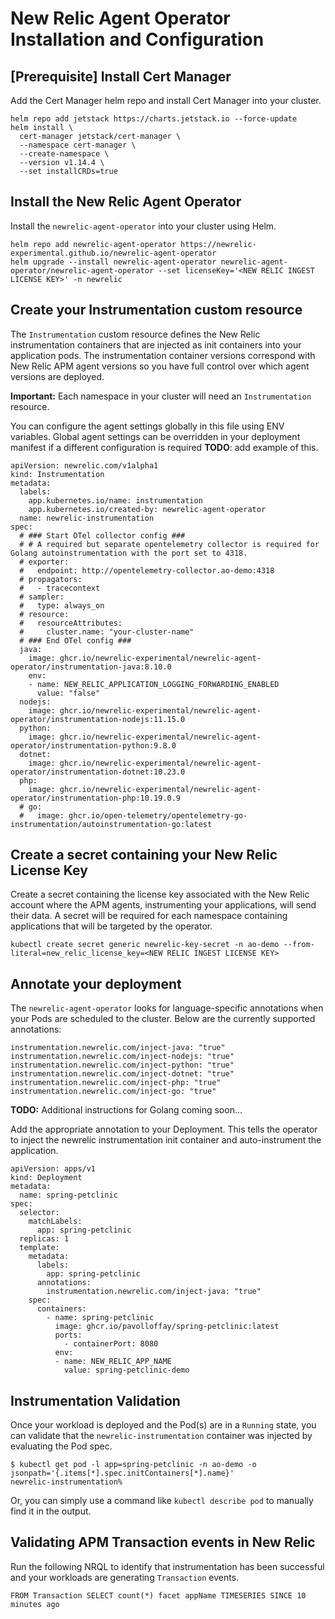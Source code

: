 # New Relic Agent Operator Installation and Configuration

## [Prerequisite] Install Cert Manager

Add the Cert Manager helm repo and install Cert Manager into your cluster.

```
helm repo add jetstack https://charts.jetstack.io --force-update
helm install \
  cert-manager jetstack/cert-manager \
  --namespace cert-manager \
  --create-namespace \
  --version v1.14.4 \
  --set installCRDs=true
```

## Install the New Relic Agent Operator

Install the `newrelic-agent-operator` into your cluster using Helm.

```
helm repo add newrelic-agent-operator https://newrelic-experimental.github.io/newrelic-agent-operator
helm upgrade --install newrelic-agent-operator newrelic-agent-operator/newrelic-agent-operator --set licenseKey='<NEW RELIC INGEST LICENSE KEY>' -n newrelic
```

## Create your Instrumentation custom resource

The `Instrumentation` custom resource defines the New Relic instrumentation containers that are injected as init containers into your application pods.  The instrumentation container versions correspond with New Relic APM agent versions so you have full control over which agent versions are deployed.  

**Important:** Each namespace in your cluster will need an `Instrumentation` resource.

You can configure the agent settings globally in this file using ENV variables.  Global agent settings can be overridden in your deployment manifest if a different configuration is required **TODO**: add example of this.

```
apiVersion: newrelic.com/v1alpha1
kind: Instrumentation
metadata:
  labels:
    app.kubernetes.io/name: instrumentation
    app.kubernetes.io/created-by: newrelic-agent-operator
  name: newrelic-instrumentation
spec:
  # ### Start OTel collector config ###
  # # A required but separate opentelemetry collector is required for Golang autoinstrumentation with the port set to 4318.
  # exporter:
  #   endpoint: http://opentelemetry-collector.ao-demo:4318
  # propagators:
  #   - tracecontext
  # sampler:
  #   type: always_on
  # resource:
  #   resourceAttributes:
  #     cluster.name: "your-cluster-name"
  # ### End OTel config ###
  java:
    image: ghcr.io/newrelic-experimental/newrelic-agent-operator/instrumentation-java:8.10.0
    env:
    - name: NEW_RELIC_APPLICATION_LOGGING_FORWARDING_ENABLED
      value: "false"
  nodejs:
    image: ghcr.io/newrelic-experimental/newrelic-agent-operator/instrumentation-nodejs:11.15.0
  python:
    image: ghcr.io/newrelic-experimental/newrelic-agent-operator/instrumentation-python:9.8.0
  dotnet:
    image: ghcr.io/newrelic-experimental/newrelic-agent-operator/instrumentation-dotnet:10.23.0
  php:
    image: ghcr.io/newrelic-experimental/newrelic-agent-operator/instrumentation-php:10.19.0.9
  # go:
  #   image: ghcr.io/open-telemetry/opentelemetry-go-instrumentation/autoinstrumentation-go:latest
```


## Create a secret containing your New Relic License Key

Create a secret containing the license key associated with the New Relic account where the APM agents, instrumenting your applications, will send their data.  A secret will be required for each namespace containing applications that will be targeted by the operator.

```
kubectl create secret generic newrelic-key-secret -n ao-demo --from-literal=new_relic_license_key=<NEW RELIC INGEST LICENSE KEY>
```

## Annotate your deployment

The `newrelic-agent-operator` looks for language-specific annotations when your Pods are scheduled to the cluster.  Below are the currently supported annotations:


```
instrumentation.newrelic.com/inject-java: "true"
instrumentation.newrelic.com/inject-nodejs: "true"
instrumentation.newrelic.com/inject-python: "true"
instrumentation.newrelic.com/inject-dotnet: "true"
instrumentation.newrelic.com/inject-php: "true"
instrumentation.newrelic.com/inject-go: "true"
```

**TODO:** Additional instructions for Golang coming soon...

Add the appropriate annotation to your Deployment.  This tells the operator to inject the newrelic instrumentation init container and auto-instrument the application.

```
apiVersion: apps/v1
kind: Deployment
metadata:
  name: spring-petclinic
spec:
  selector:
    matchLabels:
      app: spring-petclinic
  replicas: 1
  template:
    metadata:
      labels:
        app: spring-petclinic
      annotations:
        instrumentation.newrelic.com/inject-java: "true"
    spec:
      containers:
        - name: spring-petclinic
          image: ghcr.io/pavolloffay/spring-petclinic:latest
          ports:
            - containerPort: 8080
          env:
          - name: NEW_RELIC_APP_NAME
            value: spring-petclinic-demo
```

## Instrumentation Validation

Once your workload is deployed and the Pod(s) are in a `Running` state, you can validate that the `newrelic-instrumentation` container was injected by evaluating the Pod spec.

```
$ kubectl get pod -l app=spring-petclinic -n ao-demo -o jsonpath='{.items[*].spec.initContainers[*].name}'                                                                                                          newrelic-instrumentation%
```

Or, you can simply use a command like `kubectl describe pod` to manually find it in the output.  

## Validating APM Transaction events in New Relic

Run the following NRQL to identify that instrumentation has been successful and your workloads are generating `Transaction` events.

```
FROM Transaction SELECT count(*) facet appName TIMESERIES SINCE 10 minutes ago
```